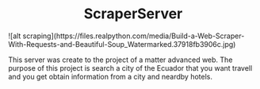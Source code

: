 <h1 align="center">ScraperServer</h1>
![alt scraping](https://files.realpython.com/media/Build-a-Web-Scraper-With-Requests-and-Beautiful-Soup_Watermarked.37918fb3906c.jpg)

This server was create to the project of a matter advanced web. The purpose of this project is search a city of the Ecuador that you want travell and you get obtain information from a city and neardby hotels.
